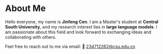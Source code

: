 
# About Me

Hello everyone, my name is **Jinfeng Cen**. I am a Master's student at **Central South University**, and my research interest lies in **large language models**. I am passionate about this field and look forward to exchanging ideas and collaborating with others.

Feel free to reach out to me via email: 📧 [234712262@csu.edu.cn](mailto:234712262@csu.edu.cn)
